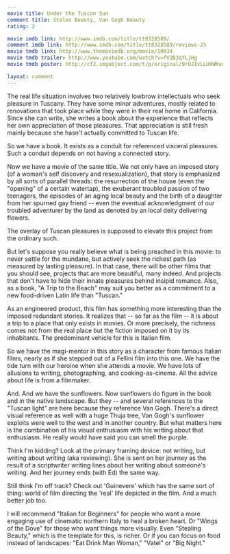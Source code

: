 ```yaml
---
movie title: Under the Tuscan Sun
comment title: Stolen Beauty, Van Gogh Beauty
rating: 2

movie imdb link: http://www.imdb.com/title/tt0328589/
comment imdb link: http://www.imdb.com/title/tt0328589/reviews-25
movie tmdb link: http://www.themoviedb.org/movie/10934
movie tmdb trailer: http://www.youtube.com/watch?v=fV3B3qYLjHg
movie tmdb poster: http://cf2.imgobject.com/t/p/original/9rOJIvLLU8WKungTCuN5we9TpAg.jpg

layout: comment
---
```


The real life situation involves two relatively lowbrow intellectuals who seek pleasure in Tuscany. They have some minor adventures, mostly related to renovations that took place while they were in their real home in California. Since she can write, she writes a book about the experience that reflects her own appreciation of those pleasures. That appreciation is still fresh mainly because she hasn't actually committed to Tuscan life.

So we have a book. It exists as a conduit for referenced visceral pleasures. Such a conduit depends on not having a connected story.

Now we have a movie of the same title. We not only have an imposed story (of a woman's self discovery and resexualization), that story is emphasized by all sorts of parallel threads: the resurrection of the house (even the "opening" of a certain watertap), the exuberant troubled passion of two teenagers, the episodes of an aging local beauty and the birth of a daughter from her spurned gay friend -- even the eventual acknowledgment of our troubled adventurer by the land as denoted by an local deity delivering flowers.

The overlay of Tuscan pleasures is supposed to elevate this project from the ordinary such.

But let's suppose you really believe what is being preached in this movie: to never settle for the mundane, but actively seek the richest path (as measured by lasting pleasure). In that case, there will be other films that you should see, projects that are more beautiful, many indeed. And projects that don't have to hide their innate pleasures behind insipid romance. Also, as a book, "A Trip to the Beach" may suit you better as a commitment to a new food-driven Latin life than "Tuscan." 

As an engineered product, this film has something more interesting than the imposed redundant stories. It realizes that -- so far as the film -- it is about a trip to a place that only exists in movies. Or more precisely, the richness comes not from the real place but the fiction imposed on it by its inhabitants. The predominant vehicle for this is Italian film.

So we have the magi-mentor in this story as a character from famous Italian films, nearly as if she stepped out of a Fellini film into this one. We have the tide turn with our heroine when she attends a movie. We have lots of allusions to writing, photographing, and cooking-as-cinema. All the advice about life is from a filmmaker.

And. And we have the sunflowers. Now sunflowers do figure in the book and in the native landscape. But they -- and several references to the "Tuscan light" are here because they reference Van Gogh. There's a direct visual reference as well with a huge Thuja tree, Van Gogh's sunflower exploits were well to the west and in another country. But what matters here is the combination of his visual enthusiasm with his writing about that enthusiasm. He really would have said you can smell the purple.

Think I'm kidding? Look at the primary framing device: not writing, but writing about writing (aka reviewing). She is sent on her journey as the result of a scriptwriter writing lines about her writing about someone's writing. And her journey ends (with Ed) the same way.

Still think I'm off track? Check out 'Guinevere' which has the same sort of thing: world of film directing the 'real' life depicted in the film. And a much better job too.

I will recommend "Italian for Beginners" for people who want a more engaging use of cinematic northern Italy to heal a broken heart. Or "Wings of the Dove" for those who want things more visually. Even "Stealing Beauty," which is the template for this, is richer. Or if you can focus on food instead of landscapes: "Eat Drink Man Woman," "Vatel" or "Big Night."